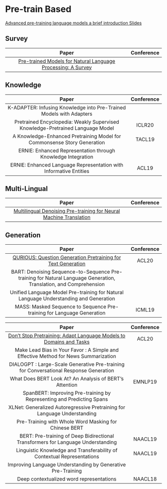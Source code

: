 # Pre-train Based

[Advanced pre-training language models a brief introduction Slides](slides/presentation/Advanced%20pre-training%20language%20models%20a%20brief%20introduction.pdf)

## Survey

| Paper | Conference |
| :---: | :---: |
|[Pre-trained Models for Natural Language Processing: A Survey](https://arxiv.org/abs/2003.08271)||

## Knowledge

| Paper | Conference |
| :---: | :---: |
|K-ADAPTER: Infusing Knowledge into Pre-Trained Models with Adapters||
|Pretrained Encyclopedia: Weakly Supervised Knowledge-Pretrained Language Model |ICLR20|
|A Knowledge-Enhanced Pretraining Model for Commonsense Story Generation|TACL19|
|ERNIE: Enhanced Representation through Knowledge Integration||
|ERNIE: Enhanced Language Representation with Informative Entities|ACL19|

## Multi-Lingual
| Paper | Conference |
| :---: | :---: |
|[Multilingual Denoising Pre-training for Neural Machine Translation](https://arxiv.org/abs/2001.08210)||

## Generation
| Paper | Conference |
| :---: | :---: |
|[QURIOUS: Question Generation Pretraining for Text Generation](https://arxiv.org/pdf/2004.11026.pdf)|ACL20|
|BART: Denoising Sequence-to-Sequence Pre-training for Natural Language Generation, Translation, and Comprehension||
|Unified Language Model Pre-training for Natural Language Understanding and Generation||
|MASS: Masked Sequence to Sequence Pre-training for Language Generation|ICML19|

| Paper | Conference |
| :---: | :---: |
|[Don’t Stop Pretraining: Adapt Language Models to Domains and Tasks](https://arxiv.org/abs/2004.10964)|ACL20|
|Make Lead Bias in Your Favor : A Simple and Effective Method for News Summarization||
|DIALOGPT : Large-Scale Generative Pre-training for Conversational Response Generation||
| What Does BERT Look At? An Analysis of BERT’s Attention | EMNLP19 |
|SpanBERT: Improving Pre-training by Representing and Predicting Spans||
|XLNet: Generalized Autoregressive Pretraining for Language Understanding||
|Pre-Training with Whole Word Masking for Chinese BERT||
| BERT: Pre-training of Deep Bidirectional Transformers for Language Understanding|NAACL19|
|Linguistic Knowledge and Transferability of Contextual Representations|NAACL19|
|Improving Language Understanding by Generative Pre-Training||
|Deep contextualized word representations|NAACL18|

